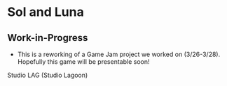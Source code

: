 # Sol and Luna

## Work-in-Progress
- This is a reworking of a Game Jam project we worked on (3/26-3/28). Hopefully this game will be presentable soon!

Studio LAG (Studio Lagoon)
